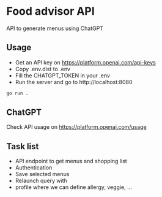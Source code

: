 # Food advisor API

API to generate menus using ChatGPT

## Usage

- Get an API key on https://platform.openai.com/api-keys
- Copy .env.dist to .env
- Fill the CHATGPT_TOKEN in your .env
- Run the server and go to http://localhost:8080

```bash
go run .
```

## ChatGPT

Check API usage on https://platform.openai.com/usage

## Task list

- API endpoint to get menus and shopping list
- Authentication
- Save selected menus
- Relaunch query with
- profile where we can define allergy, veggie, ...


